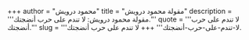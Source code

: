 +++
author = "محمود درويش"
title = "مقولة محمود درويش"
description = '''مقولة محمود درويش: لا تندم على حرب أنضجتك.'''
quote = '''لا تندم على حرب أنضجتك.'''
slug = '''لا-تندم-على-حرب-أنضجتك'''
+++
لا تندم على حرب أنضجتك.
